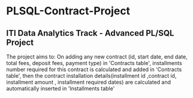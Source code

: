# PLSQL-Contract-Project
## ITI Data Analytics Track - Advanced PL/SQL Project

The project aims to: On adding any new contract (id, start date, end date, total fees, deposit fees, payment type) in 'Contracts table',
installments number required for this contract is calculated and added in 'Contracts table', then the contract installation details(installment id ,contract id, installment amount , installment required dates) are calculated and automatically inserted in 'Installments table'
